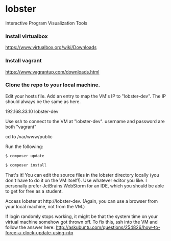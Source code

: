 # lobster
Interactive Program Visualization Tools


### Install virtualbox ###

https://www.virtualbox.org/wiki/Downloads

### Install vagrant ###

https://www.vagrantup.com/downloads.html

### Clone the repo to your local machine. ###

Edit your hosts file. Add an entry to map the VM's IP to "lobster-dev". The IP should always be the same as here.

192.168.33.10 lobster-dev

Use ssh to connect to the VM at "lobster-dev". username and password are both "vagrant"

cd to /var/www/public

Run the following:

~~~ bash
$ composer update

$ composer install
~~~

That's it! You can edit the source files in the lobster directory locally (you don't have to do it on the VM itself!).
Use whatever editor you like. I personally prefer JetBrains WebStorm for an IDE, which you should be able to get for
free as a student.

Access lobster at http://lobster-dev. (Again, you can use a browser from your local machine, not from the VM.)

If login randomly stops working, it might be that the system time on your virtual machine somehow got thrown off.
To fix this, ssh into the VM and follow the answer here: http://askubuntu.com/questions/254826/how-to-force-a-clock-update-using-ntp
